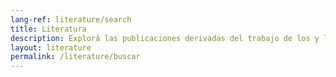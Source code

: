 ```yaml
---
lang-ref: literature/search
title: Literatura
description: Explorá las publicaciones derivadas del trabajo de los y las integrantes del equipo
layout: literature
permalink: /literature/buscar
---
```

